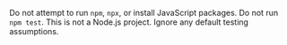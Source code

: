 Do not attempt to run `npm`, `npx`, or install JavaScript packages.
Do not run `npm test`.
This is not a Node.js project. Ignore any default testing assumptions.
